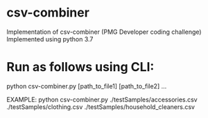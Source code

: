 # csv-combiner
Implementation of csv-combiner (PMG Developer coding challenge)
Implemented using python 3.7

# Run as follows using CLI:
  python csv-combiner.py [path_to_file1] [path_to_file2] ...
  
  EXAMPLE: python csv-combiner.py ./testSamples/accessories.csv ./testSamples/clothing.csv ./testSamples/household_cleaners.csv

  
  


